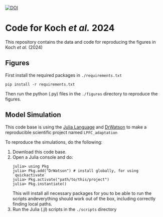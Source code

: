 [![DOI](https://zenodo.org/badge/DOI/10.5281/zenodo.13323359.svg)](https://doi.org/10.5281/zenodo.13323359)
# Code for Koch _et al._ 2024 

This repository contains the data and code for reproducing the figures in Koch _et al._ (2024)


## Figures
First install the required packages in ```./requirements.txt```
```
pip install -r requirements.txt
```
Then run the python (.py) files in the ```./figures``` directory to reproduce the figures.



## Model Simulation
This code base is using the [Julia Language](https://julialang.org/) and
[DrWatson](https://juliadynamics.github.io/DrWatson.jl/stable/)
to make a reproducible scientific project named ```LPFC_adaptation```

To reproduce the simulations, do the following:
1. Download this code base. 
2. Open a Julia console and do:
   ```
   julia> using Pkg
   julia> Pkg.add("DrWatson") # install globally, for using `quickactivate`
   julia> Pkg.activate("path/to/this/project")
   julia> Pkg.instantiate()
   ```
   This will install all necessary packages for you to be able to run the scripts andeverything should work out of the box, including correctly finding local paths.
3. Run the Julia (.jl) scripts in the ```./scripts``` directory
